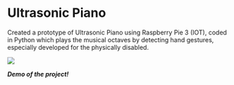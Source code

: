 # Ultrasonic Piano
Created a prototype of Ultrasonic Piano using Raspberry Pie 3 (IOT), 
coded in Python which plays the musical octaves by detecting hand gestures, especially developed for the physically disabled.


[![](https://img.youtube.com/vi/JGtyuPudK5s/0.jpg)](https://youtu.be/JGtyuPudK5s)

   **_Demo of the project!_**
